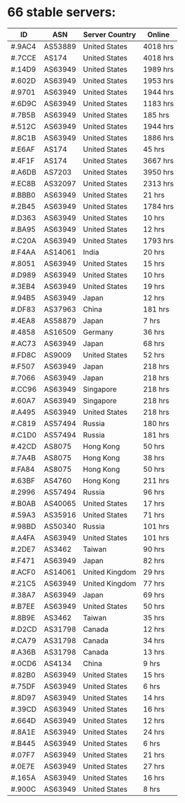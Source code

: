 # 66 stable servers:

| ID | ASN | Server Country | Online |
| ------ | ------ | ------ | ------ |
| #.9AC4 | AS53889 | United States | 4018 hrs |
| #.7CCE | AS174 | United States | 4018 hrs |
| #.14D9 | AS63949 | United States | 1989 hrs |
| #.602D | AS63949 | United States | 1953 hrs |
| #.9701 | AS63949 | United States | 1944 hrs |
| #.6D9C | AS63949 | United States | 1183 hrs |
| #.7B5B | AS63949 | United States | 185 hrs |
| #.512C | AS63949 | United States | 1944 hrs |
| #.8C1B | AS63949 | United States | 1886 hrs |
| #.E6AF | AS174 | United States | 45 hrs |
| #.4F1F | AS174 | United States | 3667 hrs |
| #.A6DB | AS7203 | United States | 3950 hrs |
| #.EC8B | AS32097 | United States | 2313 hrs |
| #.BBB0 | AS63949 | United States | 21 hrs |
| #.2B45 | AS63949 | United States | 1784 hrs |
| #.D363 | AS63949 | United States | 10 hrs |
| #.BA95 | AS63949 | United States | 12 hrs |
| #.C20A | AS63949 | United States | 1793 hrs |
| #.F4AA | AS14061 | India | 20 hrs |
| #.8051 | AS63949 | United States | 15 hrs |
| #.D989 | AS63949 | United States | 10 hrs |
| #.3EB4 | AS63949 | United States | 19 hrs |
| #.94B5 | AS63949 | Japan | 12 hrs |
| #.DF83 | AS37963 | China | 181 hrs |
| #.4EA8 | AS58879 | Japan | 7 hrs |
| #.4858 | AS16509 | Germany | 36 hrs |
| #.AC73 | AS63949 | Japan | 68 hrs |
| #.FD8C | AS9009 | United States | 52 hrs |
| #.F507 | AS63949 | Japan | 218 hrs |
| #.7066 | AS63949 | Japan | 218 hrs |
| #.CC96 | AS63949 | Singapore | 218 hrs |
| #.60A7 | AS63949 | Singapore | 218 hrs |
| #.A495 | AS63949 | United States | 218 hrs |
| #.C819 | AS57494 | Russia | 180 hrs |
| #.C1D0 | AS57494 | Russia | 181 hrs |
| #.42CD | AS8075 | Hong Kong | 50 hrs |
| #.7A4B | AS8075 | Hong Kong | 38 hrs |
| #.FA84 | AS8075 | Hong Kong | 50 hrs |
| #.63BF | AS4760 | Hong Kong | 211 hrs |
| #.2996 | AS57494 | Russia | 96 hrs |
| #.B0AB | AS40065 | United States | 17 hrs |
| #.59A3 | AS35916 | United States | 71 hrs |
| #.98BD | AS50340 | Russia | 101 hrs |
| #.A4FA | AS63949 | United States | 101 hrs |
| #.2DE7 | AS3462 | Taiwan | 90 hrs |
| #.F471 | AS63949 | Japan | 82 hrs |
| #.ACF0 | AS14061 | United Kingdom | 29 hrs |
| #.21C5 | AS63949 | United Kingdom | 77 hrs |
| #.38A7 | AS63949 | Japan | 69 hrs |
| #.B7EE | AS63949 | United States | 50 hrs |
| #.8B9E | AS3462 | Taiwan | 35 hrs |
| #.D2CD | AS31798 | Canada | 12 hrs |
| #.CA79 | AS31798 | Canada | 34 hrs |
| #.A36B | AS31798 | Canada | 13 hrs |
| #.0CD6 | AS4134 | China | 9 hrs |
| #.82B0 | AS63949 | United States | 15 hrs |
| #.75DF | AS63949 | United States | 6 hrs |
| #.8D97 | AS63949 | United States | 14 hrs |
| #.39CD | AS63949 | United States | 16 hrs |
| #.664D | AS63949 | United States | 12 hrs |
| #.8A1E | AS63949 | United States | 24 hrs |
| #.B445 | AS63949 | United States | 6 hrs |
| #.07F7 | AS63949 | United States | 21 hrs |
| #.0E7E | AS63949 | United States | 27 hrs |
| #.165A | AS63949 | United States | 16 hrs |
| #.900C | AS63949 | United States | 8 hrs |

